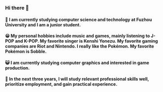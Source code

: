 ### Hi there 👋
#### 🌱 I am currently studying computer science and technology at Fuzhou University and I am a junior student.
#### 😀 My personal hobbies include music and games, mainly listening to J-POP and K-POP. My favorite singer is Kenshi Yonezu. My favorite gaming companies are Riot and Nintendo. I really like the Pokémon. My favorite Pokémon is Sobble.
#### 😺 I am currently studying computer graphics and interested in game production.
#### 🥰 In the next three years, I will study relevant professional skills well, prioritize employment, and gain practical experience.
<!--
**hakuto2003/hakuto2003** is a ✨ _special_ ✨ repository because its `README.md` (this file) appears on your GitHub profile.
